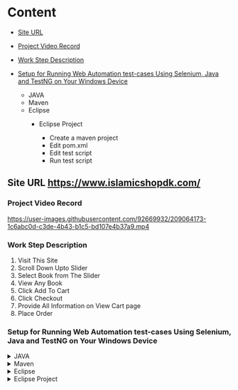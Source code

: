  # Content

- [Site URL](https://github.com/musthafiz/Selenium-Web-Automation-Module-Basis-Testing-Islamicshopdk.com#site-url-httpswwwislamicshopdkcom)  
- [Project Video Record](https://github.com/musthafiz/Selenium-Web-Automation-Module-Basis-Testing-Islamicshopdk.com#project-video-record)  
- [Work Step Description](https://github.com/musthafiz/Selenium-Web-Automation-Module-Basis-Testing-Islamicshopdk.com#work-step-description)  
- [Setup for Running Web Automation test-cases Using Selenium, Java and TestNG on Your Windows Device](https://github.com/musthafiz/Selenium-Web-Automation-Module-Basis-Testing-Islamicshopdk.com#setup-for-running-web-automation-test-cases-using-selenium-java-and-testng-on-your-windows-device)  
	
	- JAVA     
	- Maven     
  	- Eclipse         
     	- Eclipse Project    

     		* Create a maven project        
     		* Edit pom.xml    
     		* Edit test script   
     		* Run test script              
## Site URL https://www.islamicshopdk.com/
### Project Video Record
https://user-images.githubusercontent.com/92669932/209064173-1c6abc0d-c3de-4b43-b1c5-bd107e4b37a9.mp4    
### Work Step Description   
1. Visit This Site   
2. Scroll Down Upto Slider    
3. Select Book from The Slider   
4. View Any Book   
5. Click Add To Cart  
6. Click Checkout   
7. Provide All Information on View Cart page  
8. Place Order  


### Setup for Running Web Automation test-cases Using Selenium, Java and TestNG on Your Windows Device
<details>
  <summary> JAVA</summary>
  
  ### Java JDK Download, install, set JAVA_HOME and path in environment’s system variable.  

- [ ]  Download and install Java JDK any version you want from java 8 or above    
   https://www.oracle.com/java/technologies/downloads/     

- [ ]  Open Environment Variables and click on the new System variable → set     
  Variable name: JAVA_HOME   
  Variable value: Your Java SDK Location   
  ![image](https://user-images.githubusercontent.com/92669932/209069219-6db58804-46a7-405f-9627-6b2717386ca6.png)   

- [ ]  Select Path system variables then click on Edit → click on new and write   
  ``` 
  %JAVA_HOME%\bin    
  ``` 
  ![55](https://user-images.githubusercontent.com/92669932/209087100-dc37b232-3568-41bb-ba4b-9159a0ad9f0b.jpg)   
  ![88](https://user-images.githubusercontent.com/92669932/209086622-81226fe9-4efa-43c6-b73a-bd9277347646.jpg)    
- [ ]  Test successful Java setup → Open CMD and write     
  ``` 
  java -version  
  ``` 

</details>

<details>
  <summary>Maven</summary>
  
  ### Maven zip file Download, extract set  MAVEN_HOME and path in environment’s system variable.   
  - [ ]  Download and extract the Maven Binary zip file inside your Java folder(optional) → to keep everything organized    
    https://maven.apache.org/download.cgi   

    ```diff
    ! Keep apach-maven Folder in => C:\Program Files\Java
    ```
   
    ![image](https://user-images.githubusercontent.com/92669932/209069763-b2952b3c-3af1-4d64-9874-11846d8d01c0.png)     
 - [ ]  Open Environment Variables and click new System variable → set    
   Variable name: MAVEN_HOME    
   Variable value: Your Maven directory     
   ![image](https://user-images.githubusercontent.com/92669932/209069897-99f65bc9-e0ff-46d3-854b-2cd8541e8751.png)     
   - [ ]  Select Path system variables then click on Edit → click new and write  
   ```   
   %MAVEN_HOME%\bin  
   ```    
- [ ]  Test successful Maven setup → Open CMD and write    
   ```    
   mvn -version  
   ```   
</details>   

<details>
  <summary>Eclipse</summary>
  
  ### Eclipse or any other IDE download and install.      
  - [ ]  Download and install Eclipse IDE     
    https://www.eclipse.org/downloads/        
  - [ ]  TestNG - Install TestNG Plug-in on your eclipse IDE          
    Help → Eclipse Marketplace     
    ![image](https://user-images.githubusercontent.com/92669932/209094958-e36414ae-da55-4b11-8973-f27b9392c8ed.png)    
    Now Search for TestNG and Click on Install → It will ask for your permission → So give the permission by clicking       
    allow/yes/agree and so on     
    ![image](https://user-images.githubusercontent.com/92669932/209095204-15cfc161-20e9-4092-a34c-c5635c03343d.png)
  - [ ]  (Optional) Add multiple Java JDK in your Eclipse {if you want}       
    Install your Java JDK version in any location. [for an organized way keep it inside java folder]    
    ![image](https://user-images.githubusercontent.com/92669932/209095508-e996bf13-a3fe-4710-b20a-11bd41e691fa.png)     
    Open Eclipse → Window → Preferences → Java → Installed JREs → Add → Standard VM → Next → JRE home - Directory → select  
    your new JDK home Folder → Finish → Apply    
    ![image](https://user-images.githubusercontent.com/92669932/209095588-8bfa1870-4bed-4f2f-9b8b-201be62c1512.png)    
  - [ ]  Bonus tips for fewer keystrokes when you are waiting for program code    
    ![image](https://user-images.githubusercontent.com/92669932/209095725-b5325b6e-9c95-4a51-9f80-719d9c89a5e3.png)      
</details>   




<details>
  <summary>Eclipse Project</summary>
  
  ### Eclipse Project → Create | pom.xml | Edit Script |  run a script. 
  1. Create a maven project     
  It is a simple 5 steps process - it may take a maximum of 1 min to complete
     - Step 1: Click on the new Project option   
       ![image](https://user-images.githubusercontent.com/92669932/209099370-1229680c-17a2-4b7c-999e-64ddc292a4e8.png)    
     - Step 2: Select project type as a Maven Project and click next             
       ![image](https://user-images.githubusercontent.com/92669932/209099473-d2490445-8868-40b9-9fdd-432da976d30a.png)   
     - Step 3: Select your Project local repository - where you wanna save it     
       ![image](https://user-images.githubusercontent.com/92669932/209099604-4e0d6bff-d561-46c5-9266-515ad3e6911d.png)     
     - Step 4: Select Maven Archetype as a quickstart version 1.1 and click next      
       ![image](https://user-images.githubusercontent.com/92669932/209099710-c8b8a5b6-5d6f-4b13-b947-945117ea2f57.png)    
     - Step 5: Give your new Project a Name click finish —-Done!     
       ![image](https://user-images.githubusercontent.com/92669932/209099808-fd43374b-4e02-4db0-9ede-fa2b47918806.png)    
       
       
   2. Edit pom.xml     
   ```xml
   <project xmlns="http://maven.apache.org/POM/4.0.0"
	xmlns:xsi="http://www.w3.org/2001/XMLSchema-instance"
	xsi:schemaLocation="http://maven.apache.org/POM/4.0.0 http://maven.apache.org/xsd/maven-4.0.0.xsd">
	<modelVersion>4.0.0</modelVersion>

	<groupId>arfoysal.com</groupId>
	<artifactId>webautomation</artifactId>
	<version>0.0.1-SNAPSHOT</version>
	<packaging>jar</packaging>

	<name>webautomation</name>
	<url>http://maven.apache.org</url>

	<properties>
		<project.build.sourceEncoding>UTF-8</project.build.sourceEncoding>
	</properties>

	<dependencies>
		<!-- https://mvnrepository.com/artifact/org.testng/testng -->
		<dependency>
			<groupId>org.testng</groupId>
			<artifactId>testng</artifactId>
			<version>7.5</version>
			<!--<scope>test</scope> -->
		</dependency>
		<!-- https://mvnrepository.com/artifact/org.seleniumhq.selenium/selenium-java -->
		<dependency>
			<groupId>org.seleniumhq.selenium</groupId>
			<artifactId>selenium-java</artifactId>
			<version>4.1.1</version>
		</dependency>
		<dependency>
			<groupId>io.github.bonigarcia</groupId>
			<artifactId>webdrivermanager</artifactId>
			<version>5.0.3</version>
		</dependency>
	</dependencies>
</project>
```
      
   3. Edit test script     
   ```java   
   package webTest;

import org.openqa.selenium.WebDriver;
import org.openqa.selenium.chrome.ChromeDriver;
import org.testng.annotations.Test;

import io.github.bonigarcia.wdm.WebDriverManager;

public class MyTest {
 // TestNG annotation to run our script through TestNG
	@Test
	public void muFirstTest() throws InterruptedException {
		WebDriverManager.chromedriver().setup();
		// create a chromeDriver object named driver.
		WebDriver driver = new ChromeDriver();

		// go to google web page
		driver.get("https://www.google.com");
		// Maximize the browser window
		driver.manage().window().maximize();

		// wait for 5 seconds
		Thread.sleep(5000);

		// close the browser all active window
		driver.quit();
	}

}
```  
      
   4. Run test script       
   Simply Run By clicking Ran as “TestNG Test”   
  
</details> 






